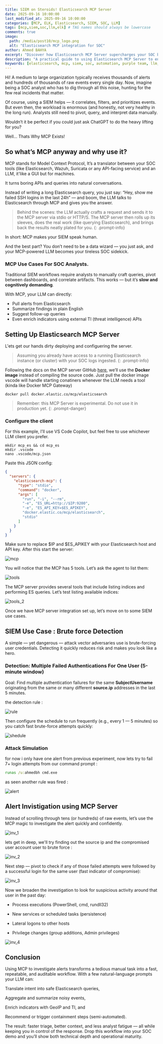 ```yaml
---
title: SIEM on Steroids! Elasticsearch MCP Server
date: 2025-09-16 10:00:00 
last_modified_at: 2025-09-16 10:00:00
categories: [MCP, ELK, Elasticsearch, SIEM, SOC, LLM]
tags: [mcp,siem,soc,llm,elk] # TAG names should always be lowercase
comments: true
image:
  path: /media/post10/mcp_logo.png
  alt: "Elasticsearch MCP integration for SOC"
author: Ahmed BAHYA
excerpt: "Discover how Elasticsearch MCP Server supercharges your SOC by bridging LLM automation with real-time SIEM data for smarter investigations and response."
description: "A practical guide to using Elasticsearch MCP Server to enhance SOC workflows. Learn how to query alerts, automate detection engineering tasks, and leverage LLMs for investigation at scale."
keywords: [elasticsearch, mcp, siem, soc, automation, purple team, llm, wazuh, elk]
---
```


Hi! A medium to large organization typically receives thousands of alerts and hundreds of thousands of raw events every single day. Now, imagine being a SOC analyst who has to dig through all this noise, hunting for the few real incidents that matter.

Of course, using a SIEM helps — it correlates, filters, and prioritizes events. But even then, the workload is enormous (and honestly, not very healthy in the long run). Analysts still need to pivot, query, and interpret data manually.

Wouldn’t it be perfect if you could just ask ChatGPT to do the heavy lifting for you?

Well… Thats Why MCP Exists! 

## So what’s MCP anyway and why use it? 

MCP stands for Model Context Protocol, It’s a translator between your SOC tools (like Elasticsearch, Wazuh, Suricata or any API-facing service) and an LLM, it'like a GUI but for machines.

It turns boring APIs and queries into natural conversations.

Instead of writing a long Elasticsearch query, you just say: “Hey, show me failed SSH logins in the last 24h” — and boom, the LLM talks to Elasticsearch through MCP and gives you the answer.

>Behind the scenes: the LLM actually crafts a request and sends it to the MCP server via stdio or HTTP/S. The MCP server then rolls up its sleeves, does the real work (like querying Elasticsearch), and brings back the results neatly plated for you.
{: .prompt-info}

In short: MCP makes your SIEM speak human.

And the best part? You don’t need to be a data wizard — you just ask, and your MCP-powered LLM becomes your tireless SOC sidekick.

### MCP Use Cases For SOC Analysts.
Traditional SIEM workflows require analysts to manually craft queries, pivot between dashboards, and correlate artifacts. This works — but it’s **slow and cognitively demanding**.

With MCP, your LLM can directly:
- Pull alerts from Elasticsearch  
- Summarize findings in plain English  
- Suggest follow-up queries  
- Even enrich indicators using external TI (threat intelligence) APIs

## Setting Up Elasticsearch MCP Server 

L'ets get our hands dirty deploying and configuering the server.

>Assuming you already have access to a running Elasticsearch instance (or cluster) with your SOC logs ingested.
{: .prompt-info}

Following the docs on the MCP server GitHub [here](https://github.com/elastic/mcp-server-elasticsearch), we’ll use the **Docker image** instead of compiling the source code. Just pull the docker image vscode will handle starting conatiners whenever the LLM needs a tool (kinda like Docker MCP Gateway)

```shell
docker pull docker.elastic.co/mcp/elasticsearch
```
> Remember: this MCP Server is experimental. Do not use it in production yet.
{: .prompt-danger}

### Configure the client

For this example, I’ll use VS Code Copilot, but feel free to use whichever LLM client you prefer.

```shell 
mkdir mcp_es && cd mcp_es
mkdir .vscode
nano .vscode/mcp.json
```
Paste this JSON config:

```json
{
  "servers": {
    "elasticsearch-mcp": {
      "type": "stdio",
      "command": "docker",
      "args": [
        "run", "-i", "--rm",
        "-e", "ES_URL=http://$IP:9200",
        "-e", "ES_API_KEY=$ES_APIKEY",
        "docker.elastic.co/mcp/elasticsearch",
        "stdio"
      ]
    }
  }
}
```
Make sure to replace $IP and $ES_APIKEY with your Elasticsearch host and API key.
After this start the server:

![mcp](/media/post10/mcp.png)

You will notice that the MCP has 5 tools. Let’s ask the agent to list them:

![tools](/media/post10/tools.png)

The MCP server provides several tools that include listing indices and performing ES queries. Let’s test listing available indices:

![tools_2](/media/post10/tools_2.png)

Once we have MCP server integration set up, let’s move on to some SIEM use cases.

## SIEM Use Case : Brute force Detection

A simple — yet dangerous — attack vector adversaries use is brute-forcing user credentials. Detecting it quickly reduces risk and makes you look like a hero.

### Detection: Multiple Failed Authentications For One User (5-minute window)

Goal: Find multiple authentication failures for the same **SubjectUsername** originating from the same or many different **source.ip** addresses in the last 5 minutes.

the detection rule :

![rule](/media/post10/rule.png)

Then configure the schedule to run frequently (e.g., every 1 — 5 minutes) so you catch fast brute-force attempts quickly:

![shedule](/media/post10/schedule.png)

### Attack Simulation
for now i only have one alert from previous experiment, now lets try to fail 7+ login attempts from our command prompt :
```cmd
runas /u:ahmedbh cmd.exe
```
as seen another rule was fired : 

![alert](/media/post10/alert.png)

## Alert Invistigation using MCP Server 

Instead of scrolling through tens (or hundreds) of raw events, let’s use the MCP magic to investigate the alert quickly and confidently.

![inv_1](/media/post10/inv_1.png)

lets get in deep, we'll try finding out the source ip and the 
compromised user account user to brute force :

![inv_2](/media/post10/inv_2.png)

Next step — pivot to check if any of those failed attempts were followed by a successful login for the same user (fast indicator of compromise):

![inv_3](/media/post10/inv_3.png)

Now we broaden the investigation to look for suspicious activity around that user in the past day:

- Process executions (PowerShell, cmd, rundll32)

- New services or scheduled tasks (persistence)

- Lateral logons to other hosts

- Privilege changes (group additions, Admin privileges)

![inv_4](/media/post10/inv_4.jpeg)

## Conclusion

Using MCP to investigate alerts transforms a tedious manual task into a fast, repeatable, and auditable workflow. With a few natural-language prompts your LLM can:

Translate intent into safe Elasticsearch queries,

Aggregate and summarize noisy events,

Enrich indicators with GeoIP and TI, and

Recommend or trigger containment steps (semi-automated).

The result: faster triage, better context, and less analyst fatigue — all while keeping you in control of the response. Drop this workflow into your SOC demo and you’ll show both technical depth and operational maturity.